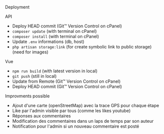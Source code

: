 Deployment

API

- Deploy HEAD commit (Git™ Version Control on cPanel)
- `composer update` (with terminal on cPanel)
- `composer install` (with terminal on cPanel)
- Update `.env` informations (db, host)
- `php artisan storage:link` (for create symbolic link to public storage) (need for images)

Vue

- `npm run build` (with latest version in local)
- `git push` (still in local)
- Update from Remote (Git™ Version Control on cPanel)
- Deploy HEAD commit (Git™ Version Control on cPanel)

Improvments possible

- Ajout d'une carte (openStreetMap) avec la trace GPS pour chaque étape
- Like par l'admin visible par tous (comme les likes youtube)
- Réponses aux commentaires
- Modification des commentaires dans un laps de temps par son auteur
- Notification pour l'admin si un nouveau commentaire est posté